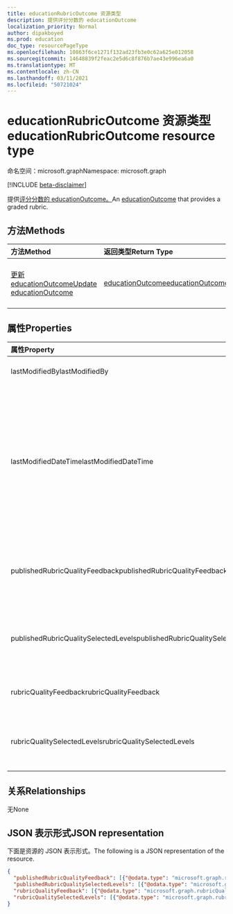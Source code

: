 ```yaml
---
title: educationRubricOutcome 资源类型
description: 提供评分分数的 educationOutcome
localization_priority: Normal
author: dipakboyed
ms.prod: education
doc_type: resourcePageType
ms.openlocfilehash: 10863f6ce1271f132ad23fb3e0c62a625e012058
ms.sourcegitcommit: 14648839f2feac2e5d6c8f876b7ae43e996ea6a0
ms.translationtype: MT
ms.contentlocale: zh-CN
ms.lasthandoff: 03/11/2021
ms.locfileid: "50721024"
---
```

# <a name="educationrubricoutcome-resource-type"></a><span data-ttu-id="4d2ad-103">educationRubricOutcome 资源类型</span><span class="sxs-lookup"><span data-stu-id="4d2ad-103">educationRubricOutcome resource type</span></span>

<span data-ttu-id="4d2ad-104">命名空间：microsoft.graph</span><span class="sxs-lookup"><span data-stu-id="4d2ad-104">Namespace: microsoft.graph</span></span>

[!INCLUDE [beta-disclaimer](../../includes/beta-disclaimer.md)]

<span data-ttu-id="4d2ad-105">提供[评分分数的 educationOutcome。](educationoutcome.md)</span><span class="sxs-lookup"><span data-stu-id="4d2ad-105">An [educationOutcome](educationoutcome.md) that provides a graded rubric.</span></span>

## <a name="methods"></a><span data-ttu-id="4d2ad-106">方法</span><span class="sxs-lookup"><span data-stu-id="4d2ad-106">Methods</span></span>

| <span data-ttu-id="4d2ad-107">方法</span><span class="sxs-lookup"><span data-stu-id="4d2ad-107">Method</span></span>       | <span data-ttu-id="4d2ad-108">返回类型</span><span class="sxs-lookup"><span data-stu-id="4d2ad-108">Return Type</span></span> | <span data-ttu-id="4d2ad-109">说明</span><span class="sxs-lookup"><span data-stu-id="4d2ad-109">Description</span></span> |
|:-------------|:------------|:------------|
| [<span data-ttu-id="4d2ad-110">更新 educationOutcome</span><span class="sxs-lookup"><span data-stu-id="4d2ad-110">Update educationOutcome</span></span>](../api/educationoutcome-update.md) | [<span data-ttu-id="4d2ad-111">educationOutcome</span><span class="sxs-lookup"><span data-stu-id="4d2ad-111">educationOutcome</span></span>](educationoutcome.md) | <span data-ttu-id="4d2ad-112">更新 educationOutcome 对象。</span><span class="sxs-lookup"><span data-stu-id="4d2ad-112">Update educationOutcome object.</span></span> |

## <a name="properties"></a><span data-ttu-id="4d2ad-113">属性</span><span class="sxs-lookup"><span data-stu-id="4d2ad-113">Properties</span></span>

| <span data-ttu-id="4d2ad-114">属性</span><span class="sxs-lookup"><span data-stu-id="4d2ad-114">Property</span></span>     | <span data-ttu-id="4d2ad-115">类型</span><span class="sxs-lookup"><span data-stu-id="4d2ad-115">Type</span></span>        | <span data-ttu-id="4d2ad-116">说明</span><span class="sxs-lookup"><span data-stu-id="4d2ad-116">Description</span></span> |
|:-------------|:------------|:------------|
|<span data-ttu-id="4d2ad-117">lastModifiedBy</span><span class="sxs-lookup"><span data-stu-id="4d2ad-117">lastModifiedBy</span></span>|[<span data-ttu-id="4d2ad-118">identitySet</span><span class="sxs-lookup"><span data-stu-id="4d2ad-118">identitySet</span></span>](identityset.md)|<span data-ttu-id="4d2ad-119">最后一个修改资源的用户。</span><span class="sxs-lookup"><span data-stu-id="4d2ad-119">The last user to modify the resource.</span></span>|
|<span data-ttu-id="4d2ad-120">lastModifiedDateTime</span><span class="sxs-lookup"><span data-stu-id="4d2ad-120">lastModifiedDateTime</span></span>|<span data-ttu-id="4d2ad-121">DateTimeOffset</span><span class="sxs-lookup"><span data-stu-id="4d2ad-121">DateTimeOffset</span></span>|<span data-ttu-id="4d2ad-122">上次修改资源的时间。</span><span class="sxs-lookup"><span data-stu-id="4d2ad-122">Moment in time when the resource was last modified.</span></span>  <span data-ttu-id="4d2ad-123">时间戳类型表示采用 ISO 8601 格式的日期和时间信息，始终采用 UTC 时区。</span><span class="sxs-lookup"><span data-stu-id="4d2ad-123">The Timestamp type represents date and time information using ISO 8601 format and is always in UTC time.</span></span> <span data-ttu-id="4d2ad-124">例如，2014 年 1 月 1 日午夜 UTC 为 `2014-01-01T00:00:00Z`</span><span class="sxs-lookup"><span data-stu-id="4d2ad-124">For example, midnight UTC on Jan 1, 2014 is `2014-01-01T00:00:00Z`</span></span>|
|<span data-ttu-id="4d2ad-125">publishedRubricQualityFeedback</span><span class="sxs-lookup"><span data-stu-id="4d2ad-125">publishedRubricQualityFeedback</span></span>|<span data-ttu-id="4d2ad-126">[rubricQualityFeedbackModel](rubricqualityfeedbackmodel.md) 集合</span><span class="sxs-lookup"><span data-stu-id="4d2ad-126">[rubricQualityFeedbackModel](rubricqualityfeedbackmodel.md) collection</span></span>|<span data-ttu-id="4d2ad-127">在将成绩释放给学生时所创建 rubricQualityFeedback 属性的副本。</span><span class="sxs-lookup"><span data-stu-id="4d2ad-127">A copy of the rubricQualityFeedback property that is made when the grade is released to the student.</span></span>|
|<span data-ttu-id="4d2ad-128">publishedRubricQualitySelectedLevels</span><span class="sxs-lookup"><span data-stu-id="4d2ad-128">publishedRubricQualitySelectedLevels</span></span>|<span data-ttu-id="4d2ad-129">[rubricQualitySelectedColumnModel](rubricqualityselectedcolumnmodel.md) 集合</span><span class="sxs-lookup"><span data-stu-id="4d2ad-129">[rubricQualitySelectedColumnModel](rubricqualityselectedcolumnmodel.md) collection</span></span>|<span data-ttu-id="4d2ad-130">在将成绩释放给学生时所创建 rubricQualitySelectedLevels 属性的副本。</span><span class="sxs-lookup"><span data-stu-id="4d2ad-130">A copy of the rubricQualitySelectedLevels property that is made when the grade is released to the student.</span></span>|
|<span data-ttu-id="4d2ad-131">rubricQualityFeedback</span><span class="sxs-lookup"><span data-stu-id="4d2ad-131">rubricQualityFeedback</span></span>|<span data-ttu-id="4d2ad-132">[rubricQualityFeedbackModel](rubricqualityfeedbackmodel.md) 集合</span><span class="sxs-lookup"><span data-stu-id="4d2ad-132">[rubricQualityFeedbackModel](rubricqualityfeedbackmodel.md) collection</span></span>|<span data-ttu-id="4d2ad-133">此标准的每个质量的特定反馈的集合。</span><span class="sxs-lookup"><span data-stu-id="4d2ad-133">A collection of specific feedback for each quality of this rubric.</span></span>|
|<span data-ttu-id="4d2ad-134">rubricQualitySelectedLevels</span><span class="sxs-lookup"><span data-stu-id="4d2ad-134">rubricQualitySelectedLevels</span></span>|<span data-ttu-id="4d2ad-135">[rubricQualitySelectedColumnModel](rubricqualityselectedcolumnmodel.md) 集合</span><span class="sxs-lookup"><span data-stu-id="4d2ad-135">[rubricQualitySelectedColumnModel](rubricqualityselectedcolumnmodel.md) collection</span></span>|<span data-ttu-id="4d2ad-136">教师为此作业评分时针对每个质量选择的级别。</span><span class="sxs-lookup"><span data-stu-id="4d2ad-136">The level that the teacher has selected for each quality while grading this assignment.</span></span>|

## <a name="relationships"></a><span data-ttu-id="4d2ad-137">关系</span><span class="sxs-lookup"><span data-stu-id="4d2ad-137">Relationships</span></span>

<span data-ttu-id="4d2ad-138">无</span><span class="sxs-lookup"><span data-stu-id="4d2ad-138">None</span></span>

## <a name="json-representation"></a><span data-ttu-id="4d2ad-139">JSON 表示形式</span><span class="sxs-lookup"><span data-stu-id="4d2ad-139">JSON representation</span></span>

<span data-ttu-id="4d2ad-140">下面是资源的 JSON 表示形式。</span><span class="sxs-lookup"><span data-stu-id="4d2ad-140">The following is a JSON representation of the resource.</span></span>

<!-- {
  "blockType": "resource",
  "optionalProperties": [

  ],
  "@odata.type": "microsoft.graph.educationRubricOutcome",
  "keyProperty": "id"
}-->

```json
{
  "publishedRubricQualityFeedback": [{"@odata.type": "microsoft.graph.rubricQualityFeedbackModel"}],
  "publishedRubricQualitySelectedLevels": [{"@odata.type": "microsoft.graph.rubricQualitySelectedColumnModel"}],
  "rubricQualityFeedback": [{"@odata.type": "microsoft.graph.rubricQualityFeedbackModel"}],
  "rubricQualitySelectedLevels": [{"@odata.type": "microsoft.graph.rubricQualitySelectedColumnModel"}]
}
```

<!-- uuid: 16cd6b66-4b1a-43a1-adaf-3a886856ed98
2019-02-04 14:57:30 UTC -->
<!-- {
  "type": "#page.annotation",
  "description": "educationRubricOutcome resource",
  "keywords": "",
  "section": "documentation",
  "tocPath": ""
}-->

